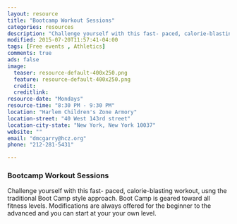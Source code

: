 ```yaml
---
layout: resource
title: "Bootcamp Workout Sessions"
categories: resources
description: "Challenge yourself with this fast- paced, calorie-blasting workout, usng the traditional Boot Camp style approach."
modified: 2015-07-20T11:57:41-04:00
tags: [Free events , Athletics]
comments: true
ads: false
image:
  teaser: resource-default-400x250.png
  feature: resource-default-400x250.png
  credit: 
  creditlink: 
resource-date: "Mondays"
resource-time: "8:30 PM - 9:30 PM"
location: "Harlem Children's Zone Armory"
location-street: "40 West 143rd street"
location-city-state: "New York, New York 10037"
website: ""
email: "dmcgarry@hcz.org"
phone: "212-281-5431"

---
```


### Bootcamp Workout Sessions

 Challenge yourself with this fast- paced, calorie-blasting workout, usng the traditional Boot Camp style approach. Boot Camp is geared toward all fitness levels. Modifications are always offered for the beginner to the advanced and you can start at your your own level.
